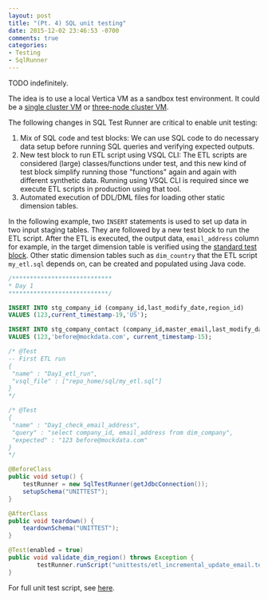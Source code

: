 ```yaml
---
layout: post
title: "(Pt. 4) SQL unit testing"
date: 2015-12-02 23:46:53 -0700
comments: true
categories: 
- Testing
- SqlRunner
---
```


<!-- 
Changes I made:
1. Mix of SQL code and test blocks.
1. New JSON block to run ETL script using VSQL

I would also discuss some guidelines of unit testing for ETL and when it makes sense to focus.

Running ETL script through JDBC is probably not a good idea.

Requirements of unit tests:

Readability:

#### Single-node VM

Remove KSAFE.

Add a new test.
  
Revert in Git.

#### Adding  unit test

Show SBG strategy.

#### Other usages

You can insert into the ETL script to verify step by step.
However, there is only one set of mock data. 
In unit testing, you might want multiple setup of mock data for different scenarios.
=> the other way is actually more flexible

Assumptions:

1. No ;
1. ETL is simple enough: the same tables are not updated and transformed multiple times in multiple steps. 


-->

TODO indefinitely.

The idea is to use a local Vertica VM as a sandbox test environment. 
It could be a [single cluster VM](/blog/2016/01/10/find-and-replace-a-string-in-multiple-files/) or [three-node cluster VM](/blog/2016/03/12/set-up-three-node-vertica-sandbox-vms-on-mac/).

The following changes in SQL Test Runner are critical to enable unit testing:

1. Mix of SQL code and test blocks: We can use SQL code to do necessary data setup before running SQL queries and verifying expected outputs.
1. New test block to run ETL script using VSQL CLI: The ETL scripts are considered (large) classes/functions under test, and this new kind of test block simplify running those "functions" again and again with different synthetic data. Running using VSQL CLI is required since we execute ETL scripts in production using that tool.
1. Automated execution of DDL/DML files for loading other static dimension tables.

In the following example, two `INSERT` statements is used to set up data in two input staging tables.
They are followed by a new test block to run the ETL script.
After the ETL is executed, the output data, `email_address` column for example, in the target dimension table is verified using the [standard test block](/blog/2016/03/28/sql-unit-test-runner/).
Other static dimension tables such as `dim_country` that the ETL script `my_etl.sql` depends on, can be created and populated using Java code.

``` sql Example unit test
/****************************
* Day 1
****************************/

INSERT INTO stg_company_id (company_id,last_modify_date,region_id)
VALUES (123,current_timestamp-19,'US');

INSERT INTO stg_company_contact (company_id,master_email,last_modify_date)
VALUES (123,'before@mockdata.com', current_timestamp-15);

/* @Test
-- First ETL run
{
 "name" : "Day1_etl_run",
 "vsql_file" : ["repo_home/sql/my_etl.sql"]
}
*/

/* @Test
{
 "name" : "Day1_check_email_address",
 "query" : "select company_id, email_address from dim_company",
 "expected" : "123 before@mockdata.com"
}
*/
```

``` java Calling unit test script
@BeforeClass
public void setup() {
    testRunner = new SqlTestRunner(getJdbcConnection());
    setupSchema("UNITTEST");
}

@AfterClass
public void teardown() {
    teardownSchema("UNITTEST");
}

@Test(enabled = true)
public void validate_dim_region() throws Exception {
        testRunner.runScript("unittests/etl_incremental_update_email.test");
}
```

For full unit test script, see [here](/blog/2016/04/10/sql-unit-incremental-data-update/).
